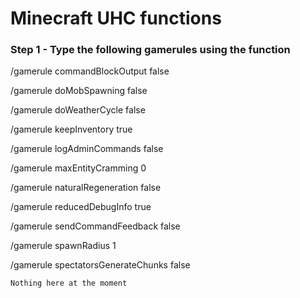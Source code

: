 # Minecraft UHC functions

### Step 1 - Type the following gamerules using the function

/gamerule commandBlockOutput false	

/gamerule doMobSpawning false

/gamerule doWeatherCycle false

/gamerule keepInventory true

/gamerule logAdminCommands false

/gamerule maxEntityCramming 0

/gamerule naturalRegeneration false

/gamerule reducedDebugInfo true

/gamerule sendCommandFeedback false

/gamerule spawnRadius 1

/gamerule spectatorsGenerateChunks false

```
Nothing here at the moment
```
